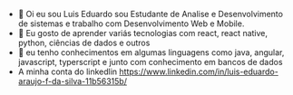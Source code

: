 - 👋 Oi eu sou Luis Eduardo sou Estudante de Analise e Desenvolvimento de sistemas e trabalho com Desenvolvimento Web e Mobile.
- 👀 Eu gosto de aprender variás tecnologias com react, react native, python, ciências de dados e outros
- 🌱 eu tenho conhecimentos em algumas linguagens como java, angular, javascript, typerscript e junto com conhecimento em bancos de dados
- A minha conta do linkedlin https://www.linkedin.com/in/luis-eduardo-araujo-f-da-silva-11b56315b/
